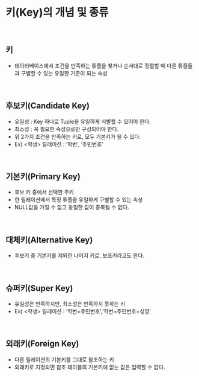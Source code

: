 # 키(Key)의 개념 및 종류

<br>

## 키
- 데이터베이스에서 조건을 만족하는 튜플을 찾거나 순서대로 정렬할 때 다른 튜플들과 구별할 수 있는 유일한 기준이 되는 속성

<br>

## 후보키(Candidate Key)
- 유일성 : Key 하나로 Tuple을 유일하게 식별할 수 있어야 한다.
- 최소성 : 꼭 필요한 속성으로만 구성되어야 한다.
- 위 2가지 조건을 만족하는 키로, 모두 기본키가 될 수 있다.
- Ex) <학생> 릴레이션 : ‘학번’, ‘주민번호’

<br>

## 기본키(Primary Key)
- 후보 키 중에서 선택한 주키
- 한 릴레이션에서 특정 튜플을 유일하게 구별할 수 있는 속성
- NULL값을 가질 수 없고 동일한 값이 중복될 수 없다.

<br>

## 대체키(Alternative Key)
- 후보키 중 기본키를 제외한 나머지 키로, 보조키라고도 한다.

<br>

## 슈퍼키(Super Key)
- 유일성은 만족하지만, 최소성은 만족하지 못하는 키
- Ex) <학생> 릴레이션 : ‘학번+주민번호’,‘학번+주민번호+성명’

<br>

## 외래키(Foreign Key)
- 다른 릴레이션의 기본키를 그대로 참조하는 키
- 외래키로 지정되면 참조 테이블의 기본키에 없는 값은 입력할 수 없다.

